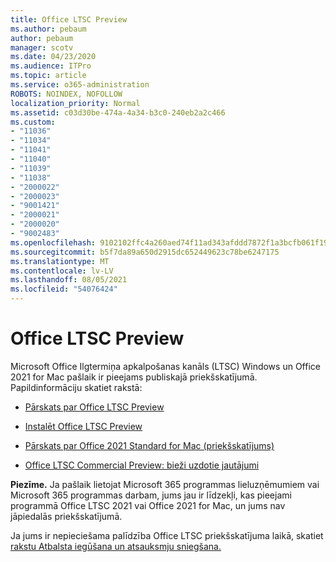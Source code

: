 ```yaml
---
title: Office LTSC Preview
ms.author: pebaum
author: pebaum
manager: scotv
ms.date: 04/23/2020
ms.audience: ITPro
ms.topic: article
ms.service: o365-administration
ROBOTS: NOINDEX, NOFOLLOW
localization_priority: Normal
ms.assetid: c03d30be-474a-4a34-b3c0-240eb2a2c466
ms.custom:
- "11036"
- "11034"
- "11041"
- "11040"
- "11039"
- "11038"
- "2000022"
- "2000023"
- "9001421"
- "2000021"
- "2000020"
- "9002483"
ms.openlocfilehash: 9102102ffc4a260aed74f11ad343afddd7872f1a3bcfb061f1961aef49e6e841
ms.sourcegitcommit: b5f7da89a650d2915dc652449623c78be6247175
ms.translationtype: MT
ms.contentlocale: lv-LV
ms.lasthandoff: 08/05/2021
ms.locfileid: "54076424"
---
```

# <a name="office-ltsc-preview"></a>Office LTSC Preview

Microsoft Office Ilgtermiņa apkalpošanas kanāls (LTSC) Windows un Office 2021 for Mac pašlaik ir pieejams publiskajā priekšskatījumā. Papildinformāciju skatiet rakstā:

- [Pārskats par Office LTSC Preview](https://docs.microsoft.com/deployoffice/office2021/overview-ltsc-preview)

- [Instalēt Office LTSC Preview](https://docs.microsoft.com/deployoffice/office2021/install-ltsc-preview)

- [Pārskats par Office 2021 Standard for Mac (priekšskatījums)](https://docs.microsoft.com/deployoffice/office2021/overview-mac-preview)

- [Office LTSC Commercial Preview: bieži uzdotie jautājumi](https://answers.microsoft.com/msoffice/forum/all/office-ltsc-commercial-preview-faq/0fcf5976-f87f-4be1-81af-9f6d6141bc3a)  

**Piezīme.** Ja pašlaik lietojat Microsoft 365 programmas lieluzņēmumiem vai Microsoft 365 programmas darbam, jums jau ir līdzekļi, kas pieejami programmā Office LTSC 2021 vai Office 2021 for Mac, un jums nav jāpiedalās priekšskatījumā.

Ja jums ir nepieciešama palīdzība Office LTSC priekšskatījuma laikā, skatiet [rakstu Atbalsta iegūšana un atsauksmju sniegšana.](https://docs.microsoft.com/deployoffice/office2021/install-ltsc-preview#getting-support-and-providing-feedback)
